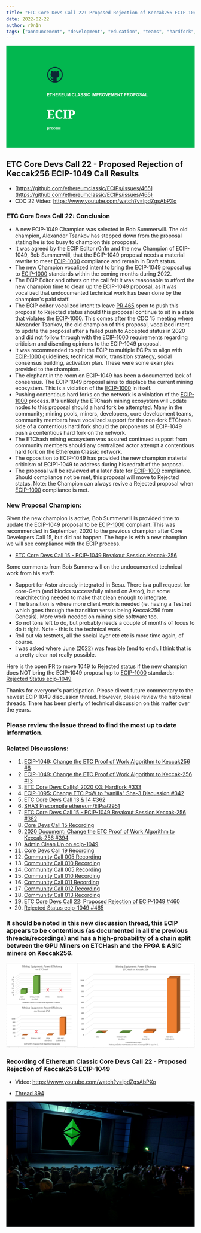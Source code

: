 ```yaml
---
title: "ETC Core Devs Call 22: Proposed Rejection of Keccak256 ECIP-1049 Call Results"
date: 2022-02-22
author: r0n1n
tags: ["announcement", "development", "education", "teams", "hardfork", "media"]
---
```


![ETC Core Devs Call 22 - Proposed Rejection of Keccak256 ECIP-1049](./ethereum_classic_ecip_wallpaper.png)

## ETC Core Devs Call 22 - Proposed Rejection of Keccak256 ECIP-1049 Call Results

* [https://github.com/ethereumclassic/ECIPs/issues/465](https://github.com/ethereumclassic/ECIPs/issues/465)
* CDC 22 Video: https://www.youtube.com/watch?v=lpdZgsAbPXo

### ETC Core Devs Call 22: Conclusion

* A new ECIP-1049 Champion was selected in Bob Summerwill. The old champion, Alexander Tsankov has stepped down from the proposal stating he is too busy to champion this prooposal.
* It was agreed by the ECIP Editor r0n1n and the new Champion of ECIP-1049, Bob Summerwill, that the ECIP-1049 proposal needs a material rewrite to meet [ECIP-1000](https://ecips.ethereumclassic.org/ECIPs/ecip-1000) compliance and remain in Draft status.
* The new Champion vocalized intent to bring the ECIP-1049 proposal up to [ECIP-1000](https://ecips.ethereumclassic.org/ECIPs/ecip-1000) standards within the coming months during 2022.
* The ECIP Editor and others on the call felt it was reasonable to afford the new champion time to clean up the ECIP-1049 proposal, as it was vocalized that undocumented technical work has been done by the champion's paid staff.
* The ECIP editor vocalized intent to leave [PR 465](https://github.com/ethereumclassic/ECIPs/issues/465) open to push this proposal to Rejected status should this proposal continue to sit in a state that violates the [ECIP-1000](https://ecips.ethereumclassic.org/ECIPs/ecip-1000). This comes after the CDC 15 meeting where Alexander Tsankov, the old champion of this proposal, vocalized intent to update the proposal after a failed push to Accepted status in 2020 and did not follow through with the [ECIP-1000](https://ecips.ethereumclassic.org/ECIPs/ecip-1000) requirements regarding criticism and disenting opinions to the ECIP-1049 proposal.
* It was recommended to split the ECIP to multiple ECIPs to align with [ECIP-1000](https://ecips.ethereumclassic.org/ECIPs/ecip-1000) guidelines; technical work, transition strategy, social consensus building, activation plan. These were some examples provided to the champion.
* The elephant in the room on ECIP-1049 has been a documented lack of consensus. The ECIP-1049 proposal aims to displace the current mining ecosystem. This is a violation of the [ECIP-1000](https://ecips.ethereumclassic.org/ECIPs/ecip-1000) in itself.
* Pushing contentious hard forks on the network is a violation of the [ECIP-1000](https://ecips.ethereumclassic.org/ECIPs/ecip-1000) process. It's unlikely the ETChash mining ecosystem will update nodes to this proposal should a hard fork be attempted. Many in the community; mining pools, miners, developers, core development teams, community members have vocalized support for the non-fork ETChash side of a contentious hard fork should the proponents of ECIP-1049 push a contentious hard fork on the network.
* The ETChash mining ecosystem was assured continued support from community members should any centralized actor attempt a contentious hard fork on the Ethereum Classic network.
* The opposition to ECIP-1049 has provided the new champion material criticism of ECIP1-1049 to address during his redraft of the proposal.
* The proposal will be reviewed at a later date for [ECIP-1000](https://ecips.ethereumclassic.org/ECIPs/ecip-1000) compliance. Should compliance not be met, this proposal will move to Rejected status. Note: the Champion can always revive a Rejected proposal when [ECIP-1000](https://ecips.ethereumclassic.org/ECIPs/ecip-1000) compliance is met.

### New Proposal Champion:

Given the new champion is active, Bob Summerwill is provided time to update the ECIP-1049 proposal to be [ECIP-1000](https://ecips.ethereumclassic.org/ECIPs/ecip-1000) compliant. This was recommended in September, 2020 to the previous champion after Core Developers Call 15, but did not happen. The hope is with a new champion we will see compliance with the ECIP process.

* [ETC Core Devs Call 15 - ECIP-1049 Breakout Session Keccak-256](https://vimeo.com/464336957)

Some comments from Bob Summerwill on the undocumented technical work from his staff:

* Support for Astor already integrated in Besu. There is a pull request for core-Geth (and blocks successfully mined on Astor), but some rearchitecting needed to make that clean enough to integrate.
* The transition is where more client work is needed (ie. having a Testnet which goes through the transition versus being Keccak256 from Genesis). More work needed on mining side software too.
* So not tons left to do, but probably needs a couple of months of focus to do it right. Note - this is the technical work.
* Roll out via testnets, all the social layer etc etc is more time again, of course.
* I was asked where June (2022) was feasible (end to end).  I think that is a pretty clear not really possible.

Here is the open PR to move 1049 to Rejected status if the new champion does NOT bring the ECIP-1049 proposal up to [ECIP-1000](https://ecips.ethereumclassic.org/ECIPs/ecip-1000) standards:
[Rejected Status ecip-1049](https://github.com/ethereumclassic/ECIPs/pull/465)

Thanks for everyone's participation. Please direct future commentary to the newest ECIP 1049 discussion thread. However, please review the historical threads. There has been plenty of technical discussion on this matter over the years.

### Please review the issue thread to find the most up to date information.

### Related Discussions:
* 1. [ECIP-1049: Change the ETC Proof of Work Algorithm to Keccak256 #8](https://github.com/ethereumclassic/ECIPs/issues/8)
* 2. [ECIP-1049: Change the ETC Proof of Work Algorithm to Keccak-256 #13](https://github.com/ethereumclassic/ECIPs/issues/13)
* 3. [ETC Core Devs Call(s) 2020 Q3: Hardfork #333](https://github.com/ethereumclassic/ECIPs/issues/333)
* 4. [ECIP-1095: Change ETC PoW to "vanilla" Sha-3 Discussion #342](https://github.com/ethereumclassic/ECIPs/issues/342)
* 5. [ETC Core Devs Call 13 & 14 #362](https://github.com/ethereumclassic/ECIPs/issues/362)
* 6. [SHA3 Precompile ethereum/EIPs#2951](https://github.com/ethereum/EIPs/issues/2951)
* 7. [ETC Core Devs Call 15 - ECIP-1049 Breakout Session Keccak-256 #382](https://github.com/ethereumclassic/ECIPs/issues/382)
* 8. [Core Devs Call 15 Recording](https://vimeo.com/464336957)
* 9. [2020 Document: Change the ETC Proof of Work Algorithm to Keccak-256 #394](https://github.com/ethereumclassic/ECIPs/issues/394)
* 10. [Admin Clean Up on ecip-1049](https://github.com/ethereumclassic/ECIPs/pull/400)
* 11. [Core Devs Call 19 Recording](https://www.youtube.com/watch?v=WySNxZbDEkQ)
* 12. [Community Call 005 Recording](https://www.youtube.com/watch?v=HaDANZN-ZUU&t=1586s)
* 13. [Community Call 010 Recording](https://www.youtube.com/watch?v=6DRZEaKkpb4)
* 14. [Community Call 005 Recording](https://youtu.be/HaDANZN-ZUU?t=1585)
* 15. [Community Call 010 Recording](https://youtu.be/6DRZEaKkpb4?t=3411)
* 16. [Community Call 011 Recording](https://www.youtube.com/watch?v=ad_grFagA5k)
* 17. [Community Call 012 Recording](https://youtu.be/GCBv1VCN2tE?t=3339)
* 18. [Community Call 013 Recording](https://www.youtube.com/watch?v=HQ9IKu3PVkA)
* 19. [ETC Core Devs Call 22: Proposed Rejection of ECIP-1049 #460](https://github.com/ethereumclassic/ECIPs/issues/460)
* 20. [Rejected Status ecip-1049 #465](https://github.com/ethereumclassic/ECIPs/issues/465)

### It should be noted in this new discussion thread, this ECIP appears to be contentious (as documented in all the previous threads/recordings) and has a high-probability of a chain split between the GPU Miners on ETCHash and the FPGA & ASIC miners on Keccak256.

![ETC Core Devs Call 22 - Proposed Rejection of Keccak256 ECIP-1049](./etchash-vs-keccak256.png)

### Recording of Ethereum Classic Core Devs Call 22 - Proposed Rejection of Keccak256 ECIP-1049

* Video: https://www.youtube.com/watch?v=lpdZgsAbPXo

* [Thread 394](https://github.com/ethereumclassic/ECIPs/issues/394)

![ETC Core Devs Call 22 - ECIP-1049 Proposed Rejection](./etc_cdc.png)
